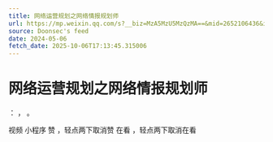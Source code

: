 ```yaml
---
title: 网络运营规划之网络情报规划师
url: https://mp.weixin.qq.com/s?__biz=MzA5MzU5MzQzMA==&mid=2652106436&idx=2&sn=cc626b4a103340bee9909e41ed177b04
source: Doonsec's feed
date: 2024-05-06
fetch_date: 2025-10-06T17:13:45.315006
---
```


# 网络运营规划之网络情报规划师

：
，
。

视频
小程序
赞
，轻点两下取消赞
在看
，轻点两下取消在看